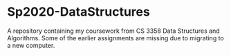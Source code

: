 # Sp2020-DataStructures
A repository containing my coursework from CS 3358 Data Structures and Algorithms.
Some of the earlier assignments are missing due to migrating to a new computer.
